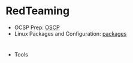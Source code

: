 # RedTeaming

- OCSP Prep: [OSCP]
- Linux Packages and Configuration: [packages]

#
- Tools







[OSCP]: <https://github.com/k3rt4s/RedTeaming/blob/main/OSCP/README.md>
[packages]: <https://github.com/k3rt4s/RedTeaming/blob/main/packages.sh>